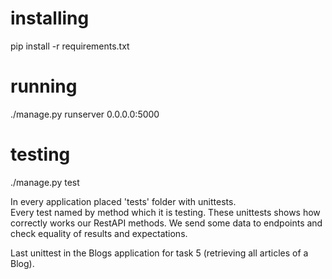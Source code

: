 # installing 

pip install -r requirements.txt

# running

./manage.py runserver 0.0.0.0:5000

# testing 

./manage.py test

In every application placed 'tests' folder with unittests.  
Every test named by method which it is testing.
These unittests shows how correctly works our RestAPI methods.
We send some data to endpoints and check equality of results and expectations.

Last unittest in the Blogs application for task 5 (retrieving all articles of a Blog). 